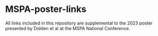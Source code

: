 # MSPA-poster-links
All links included in this repository are supplemental to the 2023 poster presented by Didden et al at the MSPA National Conference.   
